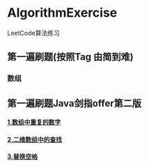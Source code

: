 # AlgorithmExercise
LeetCode算法练习

## 第一遍刷题(按照Tag 由简到难)

### 数组

## 第一遍刷题Java剑指offer第二版

#### [1.数组中重复的数字](https://github.com/qingfengyunfei16/AlgorithmExercise/blob/master/src/com/FirstOfferV2/FindRepeatNumber.java)
#### [2.二维数组中的查找](https://github.com/qingfengyunfei16/AlgorithmExercise/blob/master/src/com/FirstOfferV2/FindNumberIn2DArray.java)
#### [3.替换空格](https://github.com/qingfengyunfei16/AlgorithmExercise/blob/master/src/com/FirstOfferV2/ReplaceSpace.java)
